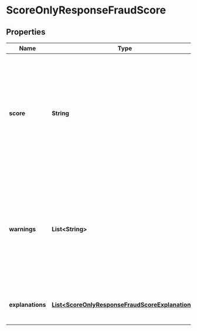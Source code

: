 
# ScoreOnlyResponseFraudScore

## Properties
Name | Type | Description | Notes
------------ | ------------- | ------------- | -------------
**score** | **String** | The score attributed to this request by our machine learning system, ranging from 0 (less likely to be fraud) to 1000 (more likely to be fraud). |  [optional]
**warnings** | **List&lt;String&gt;** | A list of non-critical warnings raised while processing the request. Warnings included in this list will have integration and data-quality related messages. |  [optional]
**explanations** | [**List&lt;ScoreOnlyResponseFraudScoreExplanations&gt;**](ScoreOnlyResponseFraudScoreExplanations.md) | Type of the explanation to the warning raised |  [optional]




